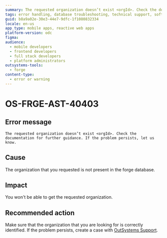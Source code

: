 ```yaml
---
summary: The requested organization doesn’t exist <orgId>. Check the documentation for further guidance. If the problem persists, let us know.
tags: error handling, database troubleshooting, technical support, software development, outsystems platform
guid: b8a9a02e-30e3-44e7-9dfc-1f1080832334
locale: en-us
app_type: mobile apps, reactive web apps
platform-version: odc
figma:
audience:
  - mobile developers
  - frontend developers
  - full stack developers
  - platform administrators
outsystems-tools:
  - forge
content-type:
  - error or warning
---
```


# OS-FRGE-AST-40403

## Error message

`The requested organization doesn’t exist <orgId>. Check the documentation for further guidance. If the problem persists, let us know.`

## Cause

The organization that you requested is not present in the forge database.

## Impact

You won't be able to get the requested organization.

## Recommended action

Make sure that the organization that you are looking for is correctly identified.
If the problem persists, create a case with [OutSystems Support](https://www.outsystems.com/support/portal/open-support-case?ErrorCode=OS-FRGE-AST-40403).
